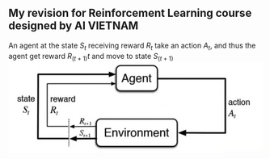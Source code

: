 ## My revision for Reinforcement Learning course designed by AI VIETNAM

An agent at the state $S_t$ receiving reward $R_t$ take an action $A_t$, and thus the agent get reward $R_(t+1)t$ and move to state $S_(t+1)$ 
![RL overview](images/RL.jpg)
